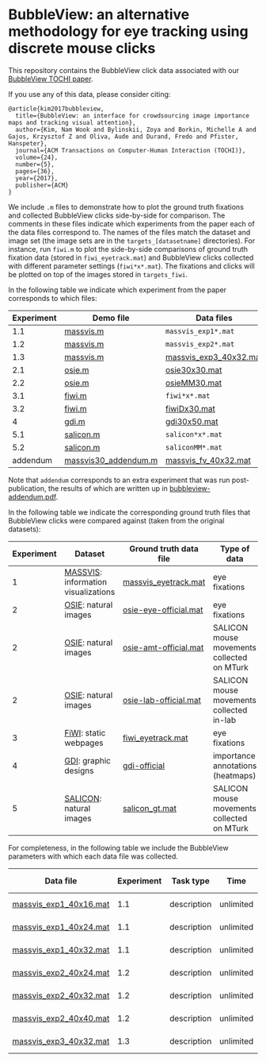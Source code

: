 # BubbleView: an alternative methodology for eye tracking using discrete mouse clicks
This repository contains the BubbleView click data associated with our [BubbleView TOCHI paper](http://bubbleview.namwkim.org/).

If you use any of this data, please consider citing:
```
@article{kim2017bubbleview,
  title={BubbleView: an interface for crowdsourcing image importance maps and tracking visual attention},
  author={Kim, Nam Wook and Bylinskii, Zoya and Borkin, Michelle A and Gajos, Krzysztof Z and Oliva, Aude and Durand, Fredo and Pfister, Hanspeter},
  journal={ACM Transactions on Computer-Human Interaction (TOCHI)},
  volume={24},
  number={5},
  pages={36},
  year={2017},
  publisher={ACM}
}
```

We include `.m` files to demonstrate how to plot the ground truth fixations and collected BubbleView clicks side-by-side for comparison. The comments in these files indicate which experiments from the paper each of the data files correspond to. 
The names of the files match the dataset and image set (the image sets are in the `targets_[datasetname]` directories). For instance, run `fiwi.m` to plot the side-by-side comparisons of ground truth fixation data (stored in `fiwi_eyetrack.mat`) and BubbleView clicks collected with different parameter settings (`fiwi*x*.mat`). The fixations and clicks will be plotted on top of the images stored in `targets_fiwi`.

In the following table we indicate which experiment from the paper corresponds to which files:

Experiment | Demo file | Data files | Image files
--- | --- | --- | ---
1.1 | [massvis.m](massvis.m) | `massvis_exp1*.mat` | [targets_massvis](targets_massvis)
1.2 | [massvis.m](massvis.m) | `massvis_exp2*.mat` | [targets_massvis](targets_massvis)
1.3 | [massvis.m](massvis.m) | [massvis_exp3_40x32.mat](massvis_exp3_40x32.mat) | [targets_massvis](targets_massvis)
2.1 | [osie.m](osie.m) | [osie30x30.mat](osie30x30.mat) | [targets_osie](targets_osie)
2.2 | [osie.m](osie.m) | [osieMM30.mat](osieMM30.mat) | [targets_osie](targets_osie)
3.1 | [fiwi.m](fiwi.m) | `fiwi*x*.mat` | [targets_fiwi](targets_fiwi)
3.2 | [fiwi.m](fiwi.m) | [fiwiDx30.mat](fiwiDx30.mat) | [targets_fiwi](targets_fiwi)
4   | [gdi.m](gdi.m) | [gdi30x50.mat](gdi30x50.mat) | [targets_gdi](targets_gdi)
5.1 | [salicon.m](salicon.m) | `salicon*x*.mat` | [targets_salicon](targets_salicon)
5.2 | [salicon.m](salicon.m) | `saliconMM*.mat` | [targets_salicon](targets_salicon)
addendum | [massvis30_addendum.m](massvis30_addendum.m) | [massvis_fv_40x32.mat](massvis_fv_40x32.mat) | [targets_massvis30](targets_massvis30)

Note that `addendum` corresponds to an extra experiment that was run post-publication, the results of which are written up in [bubbleview-addendum.pdf](https://github.com/cvzoya/bubbleview/blob/master/bubbleview-addendum.pdf).

In the following table we indicate the corresponding ground truth files that BubbleView clicks were compared against (taken from the original datasets):

Experiment | Dataset | Ground truth data file | Type of data
--- | --- | --- | --- 
1 | [MASSVIS](http://massvis.mit.edu/): information visualizations | [massvis_eyetrack.mat](massvis_eyetrack.mat) | eye fixations
2 | [OSIE](http://www-users.cs.umn.edu/~qzhao/predicting.html): natural images | [osie-eye-official.mat](osie-eye-official.mat) | eye fixations
2 | [OSIE](http://www-users.cs.umn.edu/~qzhao/predicting.html): natural images | [osie-amt-official.mat](osie-amt-official.mat) | SALICON mouse movements collected on MTurk
2 | [OSIE](http://www-users.cs.umn.edu/~qzhao/predicting.html): natural images | [osie-lab-official.mat](osie-lab-official.mat) | SALICON mouse movements collected in-lab
3 | [FiWI](http://www-users.cs.umn.edu/~qzhao/webpage_saliency.html): static webpages | [fiwi_eyetrack.mat](fiwi_eyetrack.mat) | eye fixations
4 | [GDI](http://www.dgp.toronto.edu/~donovan/layout/index.html): graphic designs | [gdi-official](gdi-official) | importance annotations (heatmaps)
5 | [SALICON](http://salicon.net/): natural images | [salicon_gt.mat](salicon_gt.mat) | SALICON mouse movements collected on MTurk

For completeness, in the following table we include the BubbleView parameters with which each data file was collected.

Data file | Experiment | Task type | Time | Blur sigma | Bubble radius | Mouse modality
--- | --- | --- | --- | --- | --- | ---
[massvis_exp1_40x16.mat](massvis_exp1_40x16.mat) | 1.1 | description | unlimited | 40 pix | 16 pix | mouse clicks
[massvis_exp1_40x24.mat](massvis_exp1_40x24.mat) | 1.1 | description | unlimited | 40 pix | 24 pix | mouse clicks
[massvis_exp1_40x32.mat](massvis_exp1_40x32.mat) | 1.1 | description | unlimited | 40 pix | 32 pix | mouse clicks
[massvis_exp2_40x24.mat](massvis_exp2_40x24.mat) | 1.2 | description | unlimited | 40 pix | 24 pix | mouse clicks
[massvis_exp2_40x32.mat](massvis_exp2_40x32.mat) | 1.2 | description | unlimited | 40 pix | 32 pix | mouse clicks
[massvis_exp2_40x40.mat](massvis_exp2_40x40.mat) | 1.2 | description | unlimited | 40 pix | 40 pix | mouse clicks
[massvis_exp3_40x32.mat](massvis_exp3_40x32.mat) | 1.3 | description | unlimited | 40 pix | 32 pix | mouse clicks
